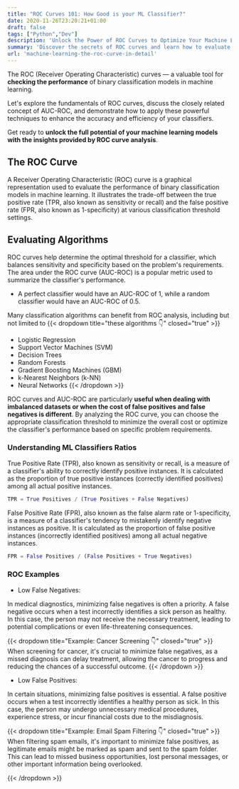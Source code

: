 ```yaml
---
title: "ROC Curves 101: How Good is your ML Classifier?"
date: 2020-11-26T23:20:21+01:00
draft: false
tags: ["Python","Dev"]
description: 'Unlock the Power of ROC Curves to Optimize Your Machine Learning Classification Models'
summary: 'Discover the secrets of ROC curves and learn how to evaluate and optimize binary classification models in machine learning. Gain insights into true positive rates, false positive rates, and the ideal balance for your specific problem, ultimately enhancing your classifier performance.'
url: 'machine-learning-the-roc-curve-in-detail'
---
```




The ROC (Receiver Operating Characteristic) curves — a valuable tool for **checking the performance** of binary classification models in machine learning.

<!-- Basically, a ROC curve illustrates the **trade-off between true positive rates and false positive rates** at various classification thresholds, allowing you to fine-tune your model for optimal results. -->

Let's explore the fundamentals of ROC curves, discuss the closely related concept of AUC-ROC, and demonstrate how to apply these powerful techniques to enhance the accuracy and efficiency of your classifiers.

Get ready to **unlock the full potential of your machine learning models with the insights provided by ROC curve analysis**.

## The ROC Curve

A Receiver Operating Characteristic (ROC) curve is a graphical representation used to evaluate the performance of binary classification models in machine learning. It illustrates the trade-off between the true positive rate (TPR, also known as sensitivity or recall) and the false positive rate (FPR, also known as 1-specificity) at various classification threshold settings.

<!-- The true positive rate is plotted on the y-axis, and the false positive rate is plotted on the x-axis. -->


## Evaluating Algorithms


ROC curves help determine the optimal threshold for a classifier, which balances sensitivity and specificity based on the problem's requirements. The area under the ROC curve (AUC-ROC) is a popular metric used to summarize the classifier's performance.

* A perfect classifier would have an AUC-ROC of 1, while a random classifier would have an AUC-ROC of 0.5.

Many classification algorithms can benefit from ROC analysis, including but not limited to
{{< dropdown title="these algorithms 👇" closed="true" >}}
* Logistic Regression
* Support Vector Machines (SVM)
* Decision Trees
* Random Forests
* Gradient Boosting Machines (GBM)
* k-Nearest Neighbors (k-NN)
* Neural Networks
{{< /dropdown >}}


ROC curves and AUC-ROC are particularly **useful when dealing with imbalanced datasets or when the cost of false positives and false negatives is different**. By analyzing the ROC curve, you can choose the appropriate classification threshold to minimize the overall cost or optimize the classifier's performance based on specific problem requirements.

### Understanding ML Classifiers Ratios

True Positive Rate (TPR), also known as sensitivity or recall, is a measure of a classifier's ability to correctly identify positive instances. It is calculated as the proportion of true positive instances (correctly identified positives) among all actual positive instances.

```py
TPR = True Positives / (True Positives + False Negatives)
```

False Positive Rate (FPR), also known as the false alarm rate or 1-specificity, is a measure of a classifier's tendency to mistakenly identify negative instances as positive. It is calculated as the proportion of false positive instances (incorrectly identified positives) among all actual negative instances.

```py
FPR = False Positives / (False Positives + True Negatives)
```

### ROC Examples

* Low False Negatives:

In medical diagnostics, minimizing false negatives is often a priority. A false negative occurs when a test incorrectly identifies a sick person as healthy. In this case, the person may not receive the necessary treatment, leading to potential complications or even life-threatening consequences.

{{< dropdown title="Example: Cancer Screening 👇" closed="true" >}}
When screening for cancer, it's crucial to minimize false negatives, as a missed diagnosis can delay treatment, allowing the cancer to progress and reducing the chances of a successful outcome.
{{< /dropdown >}}


* Low False Positives:

In certain situations, minimizing false positives is essential. A false positive occurs when a test incorrectly identifies a healthy person as sick. In this case, the person may undergo unnecessary medical procedures, experience stress, or incur financial costs due to the misdiagnosis.


{{< dropdown title="Example: Email Spam Filtering 👇" closed="true" >}}
When filtering spam emails, it's important to minimize false positives, as legitimate emails might be marked as spam and sent to the spam folder. This can lead to missed business opportunities, lost personal messages, or other important information being overlooked.

{{< /dropdown >}}